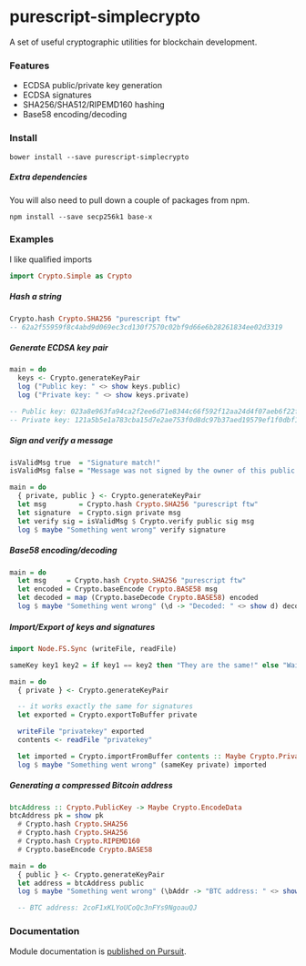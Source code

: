 
# purescript-simplecrypto

A set of useful cryptographic utilities for blockchain development.



### Features

- ECDSA public/private key generation
- ECDSA signatures
- SHA256/SHA512/RIPEMD160 hashing
- Base58 encoding/decoding



### Install

`bower install --save purescript-simplecrypto`

##### Extra dependencies
You will also need to pull down a couple of packages from npm.

`npm install --save secp256k1 base-x`



### Examples

I like qualified imports
```haskell
import Crypto.Simple as Crypto
```

##### Hash a string

```haskell
Crypto.hash Crypto.SHA256 "purescript ftw"
-- 62a2f55959f8c4abd9d069ec3cd130f7570c02bf9d66e6b28261834ee02d3319
```

##### Generate ECDSA key pair
```haskell
main = do
  keys <- Crypto.generateKeyPair
  log ("Public key: " <> show keys.public)
  log ("Private key: " <> show keys.private)

-- Public key: 023a8e963fa94ca2f2ee6d71e8344c66f592f12aa24d4f07aeb6f22f83317d817a
-- Private key: 121a5b5e1a783cba15d7e2ae753f0d8dc97b37aed19579ef1f0dbf13c7280a51
```

##### Sign and verify a message
```haskell
isValidMsg true  = "Signature match!"
isValidMsg false = "Message was not signed by the owner of this public key"

main = do
  { private, public } <- Crypto.generateKeyPair
  let msg        = Crypto.hash Crypto.SHA256 "purescript ftw"
  let signature  = Crypto.sign private msg
  let verify sig = isValidMsg $ Crypto.verify public sig msg
  log $ maybe "Something went wrong" verify signature
```


##### Base58 encoding/decoding
```haskell
main = do
  let msg     = Crypto.hash Crypto.SHA256 "purescript ftw"
  let encoded = Crypto.baseEncode Crypto.BASE58 msg
  let decoded = map (Crypto.baseDecode Crypto.BASE58) encoded
  log $ maybe "Something went wrong" (\d -> "Decoded: " <> show d) decoded
```


##### Import/Export of keys and signatures
```haskell
import Node.FS.Sync (writeFile, readFile)

sameKey key1 key2 = if key1 == key2 then "They are the same!" else "Wait, what."

main = do
  { private } <- Crypto.generateKeyPair

  -- it works exactly the same for signatures
  let exported = Crypto.exportToBuffer private

  writeFile "privatekey" exported
  contents <- readFile "privatekey"

  let imported = Crypto.importFromBuffer contents :: Maybe Crypto.PrivateKey
  log $ maybe "Something went wrong" (sameKey private) imported
```


##### Generating a compressed Bitcoin address
```haskell
btcAddress :: Crypto.PublicKey -> Maybe Crypto.EncodeData
btcAddress pk = show pk
  # Crypto.hash Crypto.SHA256
  # Crypto.hash Crypto.SHA256
  # Crypto.hash Crypto.RIPEMD160
  # Crypto.baseEncode Crypto.BASE58

main = do
  { public } <- Crypto.generateKeyPair
  let address = btcAddress public
  log $ maybe "Something went wrong" (\bAddr -> "BTC address: " <> show bAddr) address

  -- BTC address: 2coF1xKLYoUCoQc3nFYs9NgoauQJ
```

### Documentation

Module documentation is [published on Pursuit](http://pursuit.purescript.org/packages/purescript-simplecrypto).
